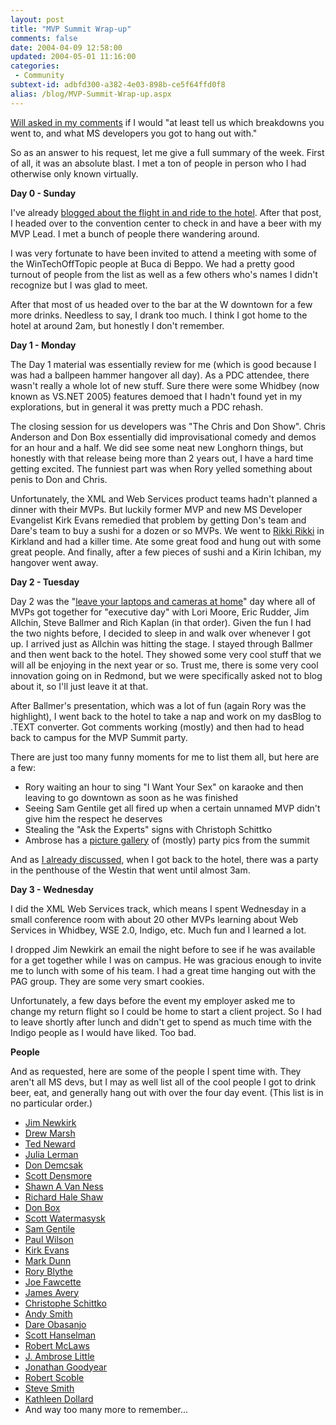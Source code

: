 ```yaml
---
layout: post
title: "MVP Summit Wrap-up"
comments: false
date: 2004-04-09 12:58:00
updated: 2004-05-01 11:16:00
categories:
 - Community
subtext-id: adbfd300-a382-4e03-898b-ce5f64ffd0f8
alias: /blog/MVP-Summit-Wrap-up.aspx
---
```



[Will asked in my comments](http://www.peterprovost.org/weblog/CommentView.aspx?guid=eab15705-c8e2-44de-9990-07fd23d3306b) if I would "at least tell us which breakdowns you went to, and what MS developers you got to hang out with." 

So as an answer to his request, let me give a full summary of the week. First of all, it was an absolute blast. I met a ton of people in person who I had otherwise only known virtually. 

**Day 0 - Sunday**

I've already [blogged about the flight in and ride to the hotel](http://www.peterprovost.org/weblog/PermaLink.aspx?guid=eab15705-c8e2-44de-9990-07fd23d3306b). After that post, I headed over to the convention center to check in and have a beer with my MVP Lead. I met a bunch of people there wandering around. 

I was very fortunate to have been invited to attend a meeting with some of the WinTechOffTopic people at Buca di Beppo. We had a pretty good turnout of people from the list as well as a few others who's names I didn't recognize but I was glad to meet. 

After that most of us headed over to the bar at the W downtown for a few more drinks. Needless to say, I drank too much. I think I got home to the hotel at around 2am, but honestly I don't remember. 

**Day 1 - Monday**

The Day 1 material was essentially review for me (which is good because I was had a ballpeen hammer hangover all day). As a PDC attendee, there wasn't really a whole lot of new stuff. Sure there were some Whidbey (now known as VS.NET 2005) features demoed that I hadn't found yet in my explorations, but in general it was pretty much a PDC rehash. 

The closing session for us developers was "The Chris and Don Show". Chris Anderson and Don Box essentially did improvisational comedy and demos for an hour and a half. We did see some neat new Longhorn things, but honestly with that release being more than 2 years out, I have a hard time getting excited. The funniest part was when Rory yelled something about penis to Don and Chris. 

Unfortunately, the XML and Web Services product teams hadn't planned a dinner with their MVPs. But luckily former MVP and new MS Developer Evangelist Kirk Evans remedied that problem by getting Don's team and Dare's team to buy a sushi for a dozen or so MVPs. We went to [Rikki Rikki](http://www.rikkirikki.com/restaurant.html) in Kirkland and had a killer time. Ate some great food and hung out with some great people. And finally, after a few pieces of sushi and a Kirin Ichiban, my hangover went away. 

**Day 2 - Tuesday**

Day 2 was the "[leave your laptops and cameras at home](http://www.littlechip.com/summit/day3/NoTakeyPicture.jpg)" day where all of MVPs got together for "executive day" with Lori Moore, Eric Rudder, Jim Allchin, Steve Ballmer and Rich Kaplan (in that order). Given the fun I had the two nights before, I decided to sleep in and walk over whenever I got up. I arrived just as Allchin was hitting the stage. I stayed through Ballmer and then went back to the hotel. They showed some very cool stuff that we will all be enjoying in the next year or so. Trust me, there is some very cool innovation going on in Redmond, but we were specifically asked not to blog about it, so I'll just leave it at that. 

After Ballmer's presentation, which was a lot of fun (again Rory was the highlight), I went back to the hotel to take a nap and work on my dasBlog to .TEXT converter. Got comments working (mostly) and then had to head back to campus for the MVP Summit party. 

There are just too many funny moments for me to list them all, but here are a few: 

  * Rory waiting an hour to sing "I Want Your Sex" on karaoke and then leaving to go downtown as soon as he was finished
  * Seeing Sam Gentile get all fired up when a certain unnamed MVP didn't give him the respect he deserves
  * Stealing the "Ask the Experts" signs with Christoph Schittko
  * Ambrose has a [picture gallery](http://www.littlechip.com/summit/day3/index.html) of (mostly) party pics from the summit

And as [I already discussed](http://www.peterprovost.org/weblog/PermaLink.aspx?guid=e2b0969b-f1a8-4e59-adf7-37386e4acb35), when I got back to the hotel, there was a party in the penthouse of the Westin that went until almost 3am. 

**Day 3 - Wednesday**

I did the XML Web Services track, which means I spent Wednesday in a small conference room with about 20 other MVPs learning about Web Services in Whidbey, WSE 2.0, Indigo, etc. Much fun and I learned a lot. 

I dropped Jim Newkirk an email the night before to see if he was available for a get together while I was on campus. He was gracious enough to invite me to lunch with some of his team. I had a great time hanging out with the PAG group. They are some very smart cookies. 

Unfortunately, a few days before the event my employer asked me to change my return flight so I could be home to start a client project. So I had to leave shortly after lunch and didn't get to spend as much time with the Indigo people as I would have liked. Too bad. 

**People**

And as requested, here are some of the people I spent time with. They aren't all MS devs, but I may as well list all of the cool people I got to drink beer, eat, and generally hang out with over the four day event. (This list is in no particular order.) 

  * [Jim Newkirk](http://www.amazon.com/exec/obidos/tg/detail/-/0735619484/104-6768898-9316749?v=glance)
  * [Drew Marsh](http://weblogs.asp.net/dmarsh/)
  * [Ted Neward](http://www.neward.net/ted/weblog/index.jsp)
  * [Julia Lerman](http://weblogs.asp.net/jlerman)
  * [Don Demcsak](http://www.donxml.com/)
  * [Scott Densmore](http://msdn.microsoft.com/library/en-us/dnpag/html/authpro.asp)
  * [Shawn A Van Ness](http://weblogs.asp.net/savanness/)
  * [Richard Hale Shaw](http://www.richardhaleshaw.com/)
  * [Don Box](http://www.gotdotnet.com/team/dbox/)
  * [Scott Watermasysk](http://scottwater.com/blog/)
  * [Sam Gentile](http://samgentile.com/blog/)
  * [Paul Wilson](http://weblogs.asp.net/pwilson/)
  * [Kirk Evans](http://weblogs.asp.net/kaevans/)
  * [Mark Dunn](http://www.franklins.net/markdunn.asp)
  * [Rory Blythe](http://www.neopoleon.com/blog/)
  * [Joe Fawcette](http://lists.xml.org/archives/xml-dev/200309/msg00551.html)
  * [James Avery](http://dotavery.com/blog/)
  * [Christophe Schittko](http://weblogs.asp.net/cschittko)
  * [Andy Smith](http://weblogs.asp.net/asmith/)
  * [Dare Obasanjo](http://www.25hoursaday.com/weblog/)
  * [Scott Hanselman](http://www.computerzen.com/)
  * [Robert McLaws](http://weblogs.asp.net/rmclaws/)
  * [J. Ambrose Little](http://weblogs.asp.net/jambrose/)
  * [Jonathan Goodyear](http://www.angrycoder.com/blog/)
  * [Robert Scoble](http://radio.weblogs.com/0001011/)
  * [Steve Smith](http://weblogs.asp.net/ssmith/)
  * [Kathleen Dollard](http://www.gendotnet.com/)
  * And way too many more to remember...
